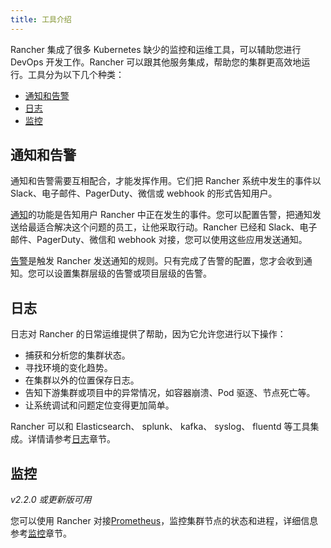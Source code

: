 ```yaml
---
title: 工具介绍
---
```


Rancher 集成了很多 Kubernetes 缺少的监控和运维工具，可以辅助您进行 DevOps 开发工作。Rancher 可以跟其他服务集成，帮助您的集群更高效地运行。工具分为以下几个种类：

<!-- TOC -->

- [通知和告警](#通知和告警)
- [日志](#日志)
- [监控](#监控)

<!-- /TOC -->

## 通知和告警

通知和告警需要互相配合，才能发挥作用。它们把 Rancher 系统中发生的事件以 Slack、电子邮件、PagerDuty、微信或 webhook 的形式告知用户。

[通知](/docs/cluster-admin/tools/notifiers/_index)的功能是告知用户 Rancher 中正在发生的事件。您可以配置告警，把通知发送给最适合解决这个问题的员工，让他采取行动。Rancher 已经和 Slack、电子邮件、PagerDuty、微信和 webhook 对接，您可以使用这些应用发送通知。

[告警](/docs/cluster-admin/tools/alerts_index)是触发 Rancher 发送通知的规则。只有完成了告警的配置，您才会收到通知。您可以设置集群层级的告警或项目层级的告警。

## 日志

日志对 Rancher 的日常运维提供了帮助，因为它允许您进行以下操作：

- 捕获和分析您的集群状态。
- 寻找环境的变化趋势。
- 在集群以外的位置保存日志。
- 告知下游集群或项目中的异常情况，如容器崩溃、Pod 驱逐、节点死亡等。
- 让系统调试和问题定位变得更加简单。

Rancher 可以和 Elasticsearch、 splunk、 kafka、 syslog、 fluentd 等工具集成。详情请参考[日志](/docs/cluster-admin/tools/logging/_index)章节。

## 监控

_v2.2.0 或更新版可用_

您可以使用 Rancher 对接[Prometheus](https://prometheus.io/)，监控集群节点的状态和进程，详细信息参考[监控](/docs/cluster-admin/tools/monitoring/_index)章节。
